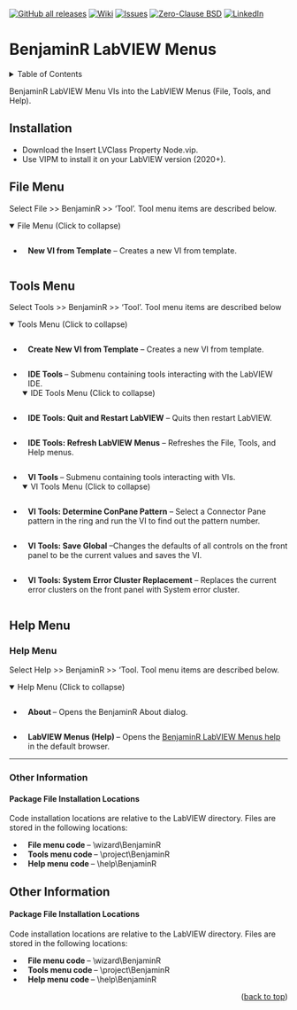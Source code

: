 <div id="top"></div>

[![GitHub all releases][release-shield]][release-url]
[![Wiki][wiki-shield]][wiki-url]
[![Issues][issues-shield]][issues-url]
[![Zero-Clause BSD][license-shield]][license-url]
[![LinkedIn][linkedin-shield]][linkedin-url]

# BenjaminR LabVIEW Menus

<!-- TABLE OF CONTENTS -->
<details>
  <summary>Table of Contents</summary>
  <ol>
    <li>
      <a href="#installation">Installation Instructions</a>
    </li>
    <li>
      <a href="#file-menu">File Menu</a>
    </li>
    <li>
      <a href="#tools-menu">Tools Menu</a>
    </li>
    <li>
      <a href="#help-menu">Help Menu</a>
    </li>
    <li>
      <a href="#other-information">Other Information</a>
    </li>
  </ol>
</details>

BenjaminR LabVIEW Menu VIs into the LabVIEW Menus (File, Tools, and Help).

## Installation
- Download the Insert LVClass Property Node.vip.
- Use VIPM to install it on your LabVIEW version (2020+).
		
## File Menu
<p>Select File &gt;&gt; BenjaminR &gt;&gt; &lsquo;Tool&rsquo;. Tool menu items are described below.</p>
<details open>
	<summary>File Menu (Click to collapse)</summary>
	<p><img src="https://github.com/BenjaminRLabVIEWExtensions/dev-tool-menu/blob/c1634a14146c50c9c4f47c7b1403cfd560e380af/src/help/BenjaminR/img/fileMenu.png" alt="" /></p>
</details>
<ul>
	<li style="padding-left: 10px;"><strong>New VI from Template</strong>&nbsp;&ndash; Creates a new VI from template.</li>
	<p><img src="https://github.com/BenjaminRLabVIEWExtensions/dev-tool-menu/blob/c1634a14146c50c9c4f47c7b1403cfd560e380af/src/help/BenjaminR/img/_BenjaminR_VI_Template.png" alt="" /></p>
</ul>

## Tools Menu
<p>Select Tools &gt;&gt; BenjaminR &gt;&gt; &lsquo;Tool&rsquo;. Tool menu items are described below</p>
<details open>
	<summary>Tools Menu (Click to collapse)</summary>
	<p><img src="https://github.com/BenjaminRLabVIEWExtensions/dev-tool-menu/blob/c1634a14146c50c9c4f47c7b1403cfd560e380af/src/help/BenjaminR/img/toolsMenu.png" alt="" /></p>
</details>
<ul>
	<li style="padding-left: 10px;"><strong>Create New VI from Template</strong>&nbsp;&ndash; Creates a new VI from template.</li>
	<p><img src="https://github.com/BenjaminRLabVIEWExtensions/dev-tool-menu/blob/c1634a14146c50c9c4f47c7b1403cfd560e380af/src/help/BenjaminR/img/_BenjaminR_VI_Template.png" alt="" /></p>
	<li style="padding-left: 10px;"><strong>IDE Tools&nbsp;</strong>&ndash; Submenu containing tools interacting with the LabVIEW IDE.</li>
	<details open>
		<summary>IDE Tools Menu (Click to collapse)</summary>
		<p><img src="https://github.com/BenjaminRLabVIEWExtensions/dev-tool-menu/blob/c1634a14146c50c9c4f47c7b1403cfd560e380af/src/help/BenjaminR/img/ideToolMenu.png" alt="" /></p>
	</details>
	<li style="padding-left: 10px;"><strong>IDE Tools: Quit and Restart LabVIEW</strong>&nbsp;&ndash; Quits then restart LabVIEW.</li>
	<p><img src="https://github.com/BenjaminRLabVIEWExtensions/dev-tool-menu/blob/c1634a14146c50c9c4f47c7b1403cfd560e380af/src/help/BenjaminR/img/ideToolsRefreshMenu.PNG" alt="" /></p>
	<li style="padding-left: 10px;"><strong>IDE Tools: Refresh LabVIEW Menus</strong>&nbsp;&ndash; Refreshes the File, Tools, and Help menus.</li>
	<p><img src="https://github.com/BenjaminRLabVIEWExtensions/dev-tool-menu/blob/c1634a14146c50c9c4f47c7b1403cfd560e380af/src/help/BenjaminR/img/ideToolsRestart.PNG" alt="" /></p>
	<li style="padding-left: 10px;"><strong>VI Tools&nbsp;</strong>&ndash; Submenu containing tools interacting with VIs.</li>
	<details open>
		<summary>VI Tools Menu (Click to collapse)</summary>
		<p><img src="https://github.com/BenjaminRLabVIEWExtensions/dev-tool-menu/blob/c1634a14146c50c9c4f47c7b1403cfd560e380af/src/help/BenjaminR/img/viToolMenu.png" alt="" /></p>
	</details>
	<li style="padding-left: 10px;"><strong>VI Tools: Determine ConPane Pattern</strong>&nbsp;&ndash; Select a Connector Pane pattern in the ring and run the VI to find out the pattern number.</li>
	<p><img src="https://github.com/BenjaminRLabVIEWExtensions/dev-tool-menu/blob/c1634a14146c50c9c4f47c7b1403cfd560e380af/src/help/BenjaminR/img/viToolsConPane.png" alt="" /></p>
	<li style="padding-left: 10px;"><strong>VI Tools: Save Global</strong>&nbsp;&ndash;Changes the defaults of all controls on the front panel to be the current values and saves the VI.</li>
	<p><img src="https://github.com/BenjaminRLabVIEWExtensions/dev-tool-menu/blob/c1634a14146c50c9c4f47c7b1403cfd560e380af/src/help/BenjaminR/img/viToolsSaveGlobal.png" alt="" /></p>
	<li style="padding-left: 10px;"><strong>VI Tools: System Error Cluster Replacement</strong>&nbsp;&ndash; Replaces the current error clusters on the front panel with System error cluster.</li>
	<p><img src="https://github.com/BenjaminRLabVIEWExtensions/dev-tool-menu/blob/c1634a14146c50c9c4f47c7b1403cfd560e380af/src/help/BenjaminR/img/viToolsReplaceError.png" alt="" /></p>
</ul>

## Help Menu
<h3 id="help-menu">Help Menu</h3>
<p>Select Help &gt;&gt; BenjaminR &gt;&gt; &lsquo;Tool. Tool menu items are described below.</p>
<details open>
	<summary>Help Menu (Click to collapse)</summary>
	<p><img src="https://github.com/BenjaminRLabVIEWExtensions/dev-tool-menu/blob/c1634a14146c50c9c4f47c7b1403cfd560e380af/src/help/BenjaminR/img/helpMenu.png" alt="" /></p>
</details>
<ul>
	<li style="padding-left: 10px;"><strong>About&nbsp;</strong>&ndash; Opens the BenjaminR About dialog.</li>
	<p><img src="https://github.com/BenjaminRLabVIEWExtensions/dev-tool-menu/blob/c1634a14146c50c9c4f47c7b1403cfd560e380af/src/help/BenjaminR/img/about.PNG" alt="" /></p>
	<li style="padding-left: 10px;"><strong>LabVIEW Menus (Help)&nbsp;</strong>&ndash; Opens the <a href="https://bit.ly/3Px2ylV" target="_blank">BenjaminR LabVIEW Menus help</a> in the default browser.</li>

</ul>
<hr />

<h3 id="other-information">Other Information</h3>
<h4>Package File Installation Locations</h4>
<p>Code installation locations are relative to the LabVIEW directory. Files are stored in the following locations:</p>
<ul>
	<li style="padding-left: 10px;"><strong>File menu code&nbsp;</strong>&ndash; \wizard\BenjaminR</li>
	<li style="padding-left: 10px;"><strong>Tools menu code&nbsp;</strong>&ndash; \project\BenjaminR</li>
	<li style="padding-left: 10px;"><strong>Help menu code&nbsp;</strong>&ndash; \help\BenjaminR</li>
</ul>
		
## Other Information
#### Package File Installation Locations
<p>Code installation locations are relative to the LabVIEW directory. Files are stored in the following locations:</p>
<ul>
  <li style="padding-left: 10px;"><strong>File menu code&nbsp;</strong>&ndash; \wizard\BenjaminR</li>
  <li style="padding-left: 10px;"><strong>Tools menu code&nbsp;</strong>&ndash; \project\BenjaminR</li>
  <li style="padding-left: 10px;"><strong>Help menu code&nbsp;</strong>&ndash; \help\BenjaminR</li>
</ul>

<p align="right">(<a href="#top">back to top</a>)</p>

<!-- MARKDOWN LINKS & IMAGES -->
<!-- https://www.markdownguide.org/basic-syntax/#reference-style-links -->
[release-shield]: https://img.shields.io/github/v/release/BenjaminRLabVIEWExtensions/dev-tool-menu?color=orange&logo=labview&style=for-the-badge
[release-url]: https://github.com/BenjaminRLabVIEWExtensions/dev-tool-menu/releases/tag/1.2.0
[wiki-shield]: https://img.shields.io/github/discussions/BenjaminRLabVIEWExtensions/dev-tool-menu?style=for-the-badge
[wiki-url]: https://github.com/BenjaminRLabVIEWExtensions/dev-tool-menu/wiki
[issues-shield]: https://img.shields.io/github/issues/BenjaminRLabVIEWExtensions/dev-tool-menu?style=for-the-badge
[issues-url]: https://github.com/BenjaminRLabVIEWExtensions/dev-tool-menu/issues
[license-shield]: https://img.shields.io/badge/LICENSE-Zero--Clause%20BSD-green?style=for-the-badge
[license-url]: https://github.com/BenjaminRLabVIEWExtensions/dev-tool-menu/blob/main/LICENSE
[linkedin-shield]: https://img.shields.io/badge/-LinkedIn-black.svg?style=for-the-badge&logo=linkedin&colorB=555
[linkedin-url]: https://www.linkedin.com/in/benjaminrouffet/
